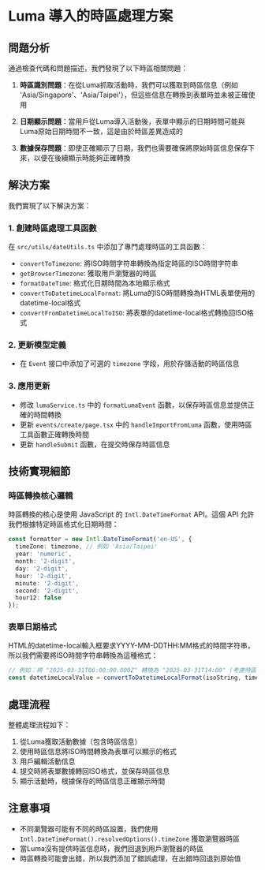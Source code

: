# Luma 導入的時區處理方案

## 問題分析

通過檢查代碼和問題描述，我們發現了以下時區相關問題：

1. **時區識別問題**：在從Luma抓取活動時，我們可以獲取到時區信息（例如 'Asia/Singapore'、'Asia/Taipei'），但這些信息在轉換到表單時並未被正確使用

2. **日期顯示問題**：當用戶從Luma導入活動後，表單中顯示的日期時間可能與Luma原始日期時間不一致，這是由於時區差異造成的

3. **數據保存問題**：即使正確顯示了日期，我們也需要確保將原始時區信息保存下來，以便在後續顯示時能夠正確轉換

## 解決方案

我們實現了以下解決方案：

### 1. 創建時區處理工具函數

在 `src/utils/dateUtils.ts` 中添加了專門處理時區的工具函數：

- `convertToTimezone`: 將ISO時間字符串轉換為指定時區的ISO時間字符串
- `getBrowserTimezone`: 獲取用戶瀏覽器的時區
- `formatDateTime`: 格式化日期時間為本地顯示格式
- `convertToDatetimeLocalFormat`: 將Luma的ISO時間轉換為HTML表單使用的datetime-local格式
- `convertFromDatetimeLocalToISO`: 將表單的datetime-local格式轉換回ISO格式

### 2. 更新模型定義

- 在 `Event` 接口中添加了可選的 `timezone` 字段，用於存儲活動的時區信息

### 3. 應用更新

- 修改 `lumaService.ts` 中的 `formatLumaEvent` 函數，以保存時區信息並提供正確的時間轉換
- 更新 `events/create/page.tsx` 中的 `handleImportFromLuma` 函數，使用時區工具函數正確轉換時間
- 更新 `handleSubmit` 函數，在提交時保存時區信息

## 技術實現細節

### 時區轉換核心邏輯

時區轉換的核心是使用 JavaScript 的 `Intl.DateTimeFormat` API。這個 API 允許我們根據特定時區格式化日期時間：

```typescript
const formatter = new Intl.DateTimeFormat('en-US', {
  timeZone: timezone, // 例如 'Asia/Taipei'
  year: 'numeric',
  month: '2-digit',
  day: '2-digit',
  hour: '2-digit',
  minute: '2-digit',
  second: '2-digit',
  hour12: false
});
```

### 表單日期格式

HTML的datetime-local輸入框要求YYYY-MM-DDTHH:MM格式的時間字符串，所以我們需要將ISO時間字符串轉換為這種格式：

```typescript
// 例如：將 "2025-03-31T06:00:00.000Z" 轉換為 "2025-03-31T14:00" (考慮時區)
const datetimeLocalValue = convertToDatetimeLocalFormat(isoString, timezone);
```

## 處理流程

整體處理流程如下：

1. 從Luma獲取活動數據（包含時區信息）
2. 使用時區信息將ISO時間轉換為表單可以顯示的格式
3. 用戶編輯活動信息
4. 提交時將表單數據轉回ISO格式，並保存時區信息
5. 顯示活動時，根據保存的時區信息正確顯示時間

## 注意事項

- 不同瀏覽器可能有不同的時區設置，我們使用 `Intl.DateTimeFormat().resolvedOptions().timeZone` 獲取瀏覽器時區
- 當Luma沒有提供時區信息時，我們回退到用戶瀏覽器的時區
- 時區轉換可能會出錯，所以我們添加了錯誤處理，在出錯時回退到原始值 